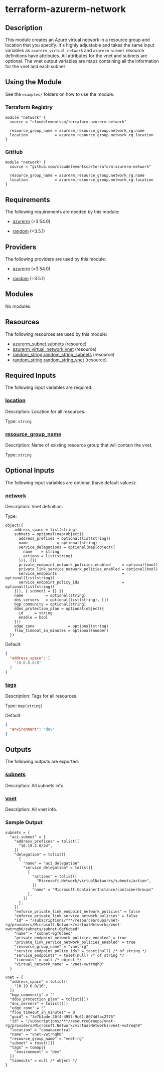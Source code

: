 # terraform-azurerm-network
## Description
This module creates an Azure virtual network in a resource group and location that you specify. It's highly adjustable and takes the same input variables as `azurerm_virtual_network` and `azurerm_subnet` resource definitions have attributes. All attributes for the vnet and subnets are optional. The vnet output variables are maps containing all the information for the vnet and each subnet

## Using the Module
See the `examples/` folders on how to use the module.

### Terraform Registry
```
module "network" {
  source = "cloudelementsca/terraform-azurerm-network"

  resource_group_name = azurerm_resource_group.network_rg.name
  location            = azurerm_resource_group.network_rg.location
}
```

### GitHub
```
module "network" {
  source = "github.com/cloudelementsca/terraform-azurerm-network"

  resource_group_name = azurerm_resource_group.network_rg.name
  location            = azurerm_resource_group.network_rg.location
}
```
## Requirements

The following requirements are needed by this module:

- <a name="requirement_azurerm"></a> [azurerm](#requirement\_azurerm) (=3.54.0)

- <a name="requirement_random"></a> [random](#requirement\_random) (=3.5.1)

## Providers

The following providers are used by this module:

- <a name="provider_azurerm"></a> [azurerm](#provider\_azurerm) (=3.54.0)

- <a name="provider_random"></a> [random](#provider\_random) (=3.5.1)

## Modules

No modules.

## Resources

The following resources are used by this module:

- [azurerm_subnet.subnets](https://registry.terraform.io/providers/hashicorp/azurerm/3.54.0/docs/resources/subnet) (resource)
- [azurerm_virtual_network.vnet](https://registry.terraform.io/providers/hashicorp/azurerm/3.54.0/docs/resources/virtual_network) (resource)
- [random_string.random_string_subnets](https://registry.terraform.io/providers/hashicorp/random/3.5.1/docs/resources/string) (resource)
- [random_string.random_string_vnet](https://registry.terraform.io/providers/hashicorp/random/3.5.1/docs/resources/string) (resource)

## Required Inputs

The following input variables are required:

### <a name="input_location"></a> [location](#input\_location)

Description: Location for all resources.

Type: `string`

### <a name="input_resource_group_name"></a> [resource\_group\_name](#input\_resource\_group\_name)

Description: Name of existing resource group that will contain the vnet.

Type: `string`

## Optional Inputs

The following input variables are optional (have default values):

### <a name="input_network"></a> [network](#input\_network)

Description: Vnet definition.

Type:

```hcl
object({
    address_space = list(string)
    subnets = optional(map(object({
      address_prefixes = optional(list(string))
      name             = optional(string)
      service_delegations = optional(map(object({
        name    = string
        actions = list(string)
      })), {})
      private_endpoint_network_policies_enabled     = optional(bool)
      private_link_service_network_policies_enabled = optional(bool)
      service_endpoints                             = optional(list(string))
      service_endpoint_policy_ids                   = optional(list(string))
    })), { subnet1 = {} })
    name          = optional(string)
    dns_servers   = optional(list(string), [])
    bgp_community = optional(string)
    ddos_protection_plan = optional(object({
      id     = string
      enable = bool
    }))
    edge_zone               = optional(string)
    flow_timeout_in_minutes = optional(number)
  })
```

Default:

```json
{
  "address_space": [
    "10.0.0.0/8"
  ]
}
```

### <a name="input_tags"></a> [tags](#input\_tags)

Description: Tags for all resources.

Type: `map(string)`

Default:

```json
{
  "environment": "dev"
}
```

## Outputs

The following outputs are exported:

### <a name="output_subnets"></a> [subnets](#output\_subnets)

Description: All subnets info.

### <a name="output_vnet"></a> [vnet](#output\_vnet)

Description: All vnet info.

### Sample Output

```hcl
subnets = {
  "aci-subnet" = {
    "address_prefixes" = tolist([
      "10.19.2.0/24",
    ])
    "delegation" = tolist([
      {
        "name" = "aci_delegation"
        "service_delegation" = tolist([
          {
            "actions" = tolist([
              "Microsoft.Network/virtualNetworks/subnets/action",
            ])
            "name" = "Microsoft.ContainerInstance/containerGroups"
          },
        ])
      },
    ])
    "enforce_private_link_endpoint_network_policies" = false
    "enforce_private_link_service_network_policies" = false
    "id" = "/subscriptions/***/resourceGroups/vnet-rg/providers/Microsoft.Network/virtualNetworks/vnet-vwtrnqh0/subnets/subnet-6gf6cbed"
    "name" = "subnet-6gf6cbed"
    "private_endpoint_network_policies_enabled" = true
    "private_link_service_network_policies_enabled" = true
    "resource_group_name" = "vnet-rg"
    "service_endpoint_policy_ids" = toset(null) /* of string */
    "service_endpoints" = toset(null) /* of string */
    "timeouts" = null /* object */
    "virtual_network_name" = "vnet-vwtrnqh0"
  }

vnet = {
  "address_space" = tolist([
    "10.19.0.0/16",
  ])
  "bgp_community" = ""
  "ddos_protection_plan" = tolist([])
  "dns_servers" = tolist([])
  "edge_zone" = ""
  "flow_timeout_in_minutes" = 0
  "guid" = "3e7b1ade-20f4-4957-9c61-8074dfac2775"
  "id" = "/subscriptions/***/resourceGroups/vnet-rg/providers/Microsoft.Network/virtualNetworks/vnet-vwtrnqh0"
  "location" = "canadacentral"
  "name" = "vnet-vwtrnqh0"
  "resource_group_name" = "vnet-rg"
  "subnet" = toset([])
  "tags" = tomap({
    "environment" = "dev"
  })
  "timeouts" = null /* object */
}

```